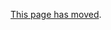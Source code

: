 [This page has moved](https://docs.cucumber.io/guides/anti-patterns/#support-for-conjunction-steps).